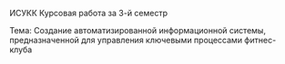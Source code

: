 ИСУКК Курсовая работа за 3-й семестр

Тема: Создание автоматизированной информационной системы, предназначенной для управления ключевыми процессами фитнес-клуба
